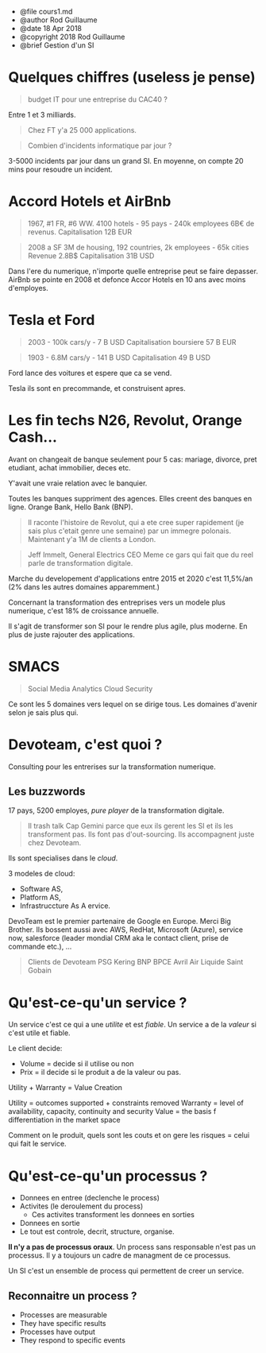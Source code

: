 * @file cours1.md
* @author Rod Guillaume
* @date 18 Apr 2018
* @copyright 2018 Rod Guillaume
* @brief Gestion d'un SI

# Quelques chiffres (useless je pense)

> budget IT pour une entreprise du CAC40 ?

Entre 1 et 3 milliards.

> Chez FT y'a 25 000 applications.

> Combien d'incidents informatique par jour ?

3-5000 incidents par jour dans un grand SI.
En moyenne, on compte 20 mins pour resoudre un incident.

# Accord Hotels et AirBnb

>1967, #1 FR, #6 WW.
4100 hotels - 95 pays - 240k employees
6B€ de revenus.
Capitalisation 12B EUR

> 2008 a SF
3M de housing, 192 countries, 2k employees - 65k cities
Revenue 2.8B$
Capitalisation 31B USD

Dans l'ere du numerique, n'importe quelle entreprise peut se faire depasser.
AirBnb se pointe en 2008 et defonce Accor Hotels en 10 ans avec moins
d'employes.

# Tesla et Ford

> 2003 - 100k cars/y - 7 B USD
Capitalisation boursiere 57 B EUR

> 1903 - 6.8M cars/y - 141 B USD
Capitalisation 49 B USD

Ford lance des voitures et espere que ca se vend.

Tesla ils sont en precommande, et construisent apres.

# Les fin techs N26, Revolut, Orange Cash...

Avant on changeait de banque seulement pour 5 cas:
mariage, divorce, pret etudiant, achat immobilier, deces etc.

Y'avait une vraie relation avec le banquier.

Toutes les banques suppriment des agences. Elles creent des banques en ligne.
Orange Bank, Hello Bank (BNP).

> Il raconte l'histoire de Revolut, qui a ete cree super rapidement (je sais
plus c'etait genre une semaine) par un immegre polonais. Maintenant y'a 1M de
clients a London.

> Jeff Immelt, General Electrics CEO
Meme ce gars qui fait que du reel parle de transformation digitale.


Marche du developement d'applications entre 2015 et 2020 c'est 11,5%/an (2%
dans les autres domaines apparemment.)

Concernant la transformation des entreprises vers un modele plus numerique,
c'est 18% de croissance annuelle.

Il s'agit de transformer son SI pour le rendre plus agile, plus moderne. En
plus de juste rajouter des applications.

# SMACS
>Social Media Analytics Cloud Security

Ce sont les 5 domaines vers lequel on se dirige tous. Les domaines d'avenir
selon je sais plus qui.

# Devoteam, c'est quoi ?

Consulting pour les entrerises sur la transformation numerique.

## Les buzzwords

17 pays, 5200 employes, *pure player* de la transformation digitale.

> Il trash talk Cap Gemini parce que eux ils gerent les SI et ils les
transforment pas. Ils font pas d'out-sourcing. Ils accompagnent juste chez
Devoteam.

Ils sont specialises dans le *cloud*.

3 modeles de cloud:
* Software AS,
* Platform AS,
* Infrastruccture As A ervice.

DevoTeam est le premier partenaire de Google en Europe. Merci Big Brother.
Ils bossent aussi avec AWS, RedHat, Microsoft (Azure), service now, salesforce
(leader mondial CRM aka le contact client, prise de commande etc.), ...

> Clients de Devoteam PSG Kering BNP BPCE Avril Air Liquide Saint Gobain

# Qu'est-ce-qu'un service ?

Un service c'est ce qui a une *utilite* et est *fiable*. Un service a de la
*valeur* si c'est utile et fiable.

Le client decide:
* Volume = decide si il utilise ou non
* Prix = il decide si le produit a de la valeur ou pas.

Utility + Warranty = Value Creation

Utility = outcomes supported + constraints removed
Warranty = level of availability, capacity, continuity and security
Value = the basis f differentiation in the market space

Comment on le produit, quels sont les couts et on gere les risques = celui qui
fait le service.

# Qu'est-ce-qu'un processus ?

* Donnees en entree (declenche le process)
* Activites (le deroulement du process)
  * Ces activites transforment les donnees en sorties
* Donnees en sortie
* Le tout est controle, decrit, structure, organise.

**Il n'y a pas de processus oraux**. Un process sans responsable n'est pas un
processus. Il y a toujours un cadre de managment de ce processus.

Un SI c'est un ensemble de process qui permettent de creer un service.

## Reconnaitre un process ?

* Processes are measurable
* They have specific results
* Processes have output
* They respond to specific events
